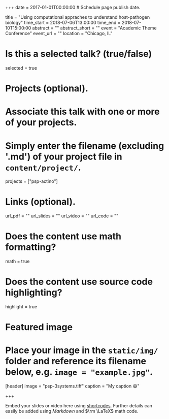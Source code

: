 +++
date = 2017-01-01T00:00:00  # Schedule page publish date.

title = "Using computational appraches to understand host-pathogen biology"
time_start = 2018-07-06T13:00:00
time_end = 2018-07-10T15:00:00
abstract = ""
abstract_short = ""
event = "Academic Theme Conference"
event_url = ""
location = "Chicago, IL"

# Is this a selected talk? (true/false)
selected = true

# Projects (optional).
#   Associate this talk with one or more of your projects.
#   Simply enter the filename (excluding '.md') of your project file in `content/project/`.
projects = ["psp-actino"]

# Links (optional).
url_pdf = ""
url_slides = ""
url_video = ""
url_code = ""

# Does the content use math formatting?
math = true

# Does the content use source code highlighting?
highlight = true

# Featured image
# Place your image in the `static/img/` folder and reference its filename below, e.g. `image = "example.jpg"`.
[header]
image = "psp-3systems.tiff"
caption = "My caption :smile:"

+++

Embed your slides or video here using [shortcodes](https://sourcethemes.com/academic/post/writing-markdown-latex/). Further details can easily be added using *Markdown* and $\rm \LaTeX$ math code.
